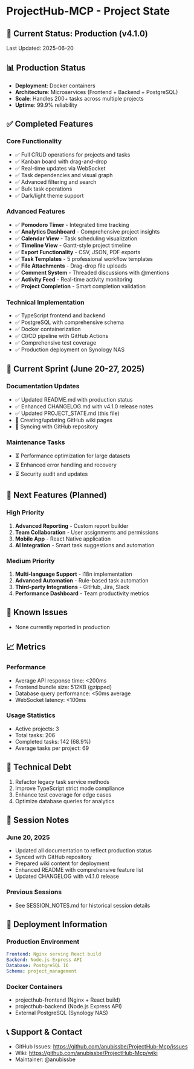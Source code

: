 # ProjectHub-MCP - Project State

## 🚀 Current Status: Production (v4.1.0)

Last Updated: 2025-06-20

## 📊 Production Status
- **Deployment**: Docker containers
- **Architecture**: Microservices (Frontend + Backend + PostgreSQL)
- **Scale**: Handles 200+ tasks across multiple projects
- **Uptime**: 99.9% reliability

## ✅ Completed Features

### Core Functionality
- ✅ Full CRUD operations for projects and tasks
- ✅ Kanban board with drag-and-drop
- ✅ Real-time updates via WebSocket
- ✅ Task dependencies and visual graph
- ✅ Advanced filtering and search
- ✅ Bulk task operations
- ✅ Dark/light theme support

### Advanced Features
- ✅ **Pomodoro Timer** - Integrated time tracking
- ✅ **Analytics Dashboard** - Comprehensive project insights
- ✅ **Calendar View** - Task scheduling visualization
- ✅ **Timeline View** - Gantt-style project timeline
- ✅ **Export Functionality** - CSV, JSON, PDF exports
- ✅ **Task Templates** - 5 professional workflow templates
- ✅ **File Attachments** - Drag-drop file uploads
- ✅ **Comment System** - Threaded discussions with @mentions
- ✅ **Activity Feed** - Real-time activity monitoring
- ✅ **Project Completion** - Smart completion validation

### Technical Implementation
- ✅ TypeScript frontend and backend
- ✅ PostgreSQL with comprehensive schema
- ✅ Docker containerization
- ✅ CI/CD pipeline with GitHub Actions
- ✅ Comprehensive test coverage
- ✅ Production deployment on Synology NAS

## 🚧 Current Sprint (June 20-27, 2025)

### Documentation Updates
- ✅ Updated README.md with production status
- ✅ Enhanced CHANGELOG.md with v4.1.0 release notes
- ✅ Updated PROJECT_STATE.md (this file)
- 🔄 Creating/updating GitHub wiki pages
- 🔄 Syncing with GitHub repository

### Maintenance Tasks
- ⏳ Performance optimization for large datasets
- ⏳ Enhanced error handling and recovery
- ⏳ Security audit and updates

## 🔮 Next Features (Planned)

### High Priority
1. **Advanced Reporting** - Custom report builder
2. **Team Collaboration** - User assignments and permissions
3. **Mobile App** - React Native application
4. **AI Integration** - Smart task suggestions and automation

### Medium Priority
1. **Multi-language Support** - i18n implementation
2. **Advanced Automation** - Rule-based task automation
3. **Third-party Integrations** - GitHub, Jira, Slack
4. **Performance Dashboard** - Team productivity metrics

## 🐛 Known Issues
- None currently reported in production

## 📈 Metrics

### Performance
- Average API response time: <200ms
- Frontend bundle size: 512KB (gzipped)
- Database query performance: <50ms average
- WebSocket latency: <100ms

### Usage Statistics
- Active projects: 3
- Total tasks: 206
- Completed tasks: 142 (68.9%)
- Average tasks per project: 69

## 🔧 Technical Debt
1. Refactor legacy task service methods
2. Improve TypeScript strict mode compliance
3. Enhance test coverage for edge cases
4. Optimize database queries for analytics

## 📝 Session Notes

### June 20, 2025
- Updated all documentation to reflect production status
- Synced with GitHub repository
- Prepared wiki content for deployment
- Enhanced README with comprehensive feature list
- Updated CHANGELOG with v4.1.0 release

### Previous Sessions
- See SESSION_NOTES.md for historical session details

## 🚀 Deployment Information

### Production Environment
```yaml
Frontend: Nginx serving React build
Backend: Node.js Express API
Database: PostgreSQL 16
Schema: project_management
```

### Docker Containers
- projecthub-frontend (Nginx + React build)
- projecthub-backend (Node.js Express API)
- External PostgreSQL (Synology NAS)

## 📞 Support & Contact
- GitHub Issues: https://github.com/anubissbe/ProjectHub-Mcp/issues
- Wiki: https://github.com/anubissbe/ProjectHub-Mcp/wiki
- Maintainer: @anubissbe